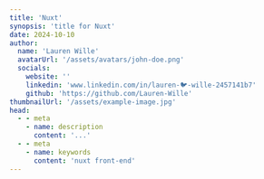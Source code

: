 ```yaml
---
title: 'Nuxt'
synopsis: 'title for Nuxt'
date: 2024-10-10
author:
  name: 'Lauren Wille'
  avatarUrl: '/assets/avatars/john-doe.png'
  socials:
    website: ''
    linkedin: 'www.linkedin.com/in/lauren-🐦-wille-2457141b7'
    github: 'https://github.com/Lauren-Wille'
thumbnailUrl: '/assets/example-image.jpg'
head:
  - - meta
    - name: description
      content: '...'
  - - meta
    - name: keywords
      content: 'nuxt front-end'
---
```

